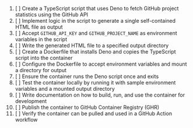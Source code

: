 1. [ ] Create a TypeScript script that uses Deno to fetch GitHub project statistics using the GitHub API
2. [ ] Implement logic in the script to generate a single self-contained HTML file as output
3. [ ] Accept `GITHUB_API_KEY` and `GITHUB_PROJECT_NAME` as environment variables in the script
4. [ ] Write the generated HTML file to a specified output directory
5. [ ] Create a Dockerfile that installs Deno and copies the TypeScript script into the container
6. [ ] Configure the Dockerfile to accept environment variables and mount a directory for output
7. [ ] Ensure the container runs the Deno script once and exits
8. [ ] Test the container locally by running it with sample environment variables and a mounted output directory
9. [ ] Write documentation on how to build, run, and use the container for development
10. [ ] Publish the container to GitHub Container Registry (GHR)
11. [ ] Verify the container can be pulled and used in a GitHub Action workflow
